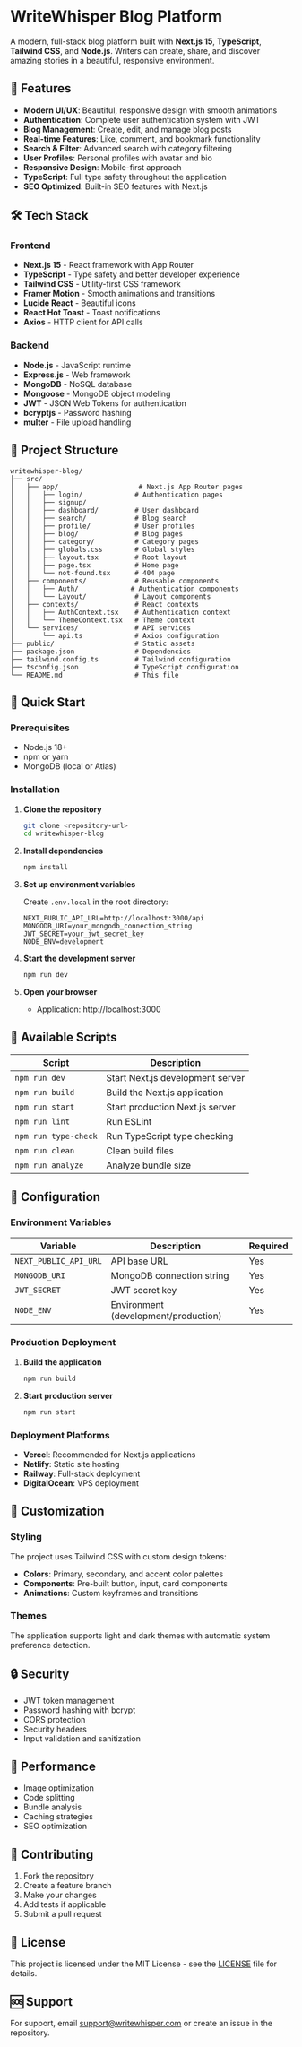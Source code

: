 # WriteWhisper Blog Platform

A modern, full-stack blog platform built with **Next.js 15**, **TypeScript**, **Tailwind CSS**, and **Node.js**. Writers can create, share, and discover amazing stories in a beautiful, responsive environment.

## 🚀 Features

- **Modern UI/UX**: Beautiful, responsive design with smooth animations
- **Authentication**: Complete user authentication system with JWT
- **Blog Management**: Create, edit, and manage blog posts
- **Real-time Features**: Like, comment, and bookmark functionality
- **Search & Filter**: Advanced search with category filtering
- **User Profiles**: Personal profiles with avatar and bio
- **Responsive Design**: Mobile-first approach
- **TypeScript**: Full type safety throughout the application
- **SEO Optimized**: Built-in SEO features with Next.js

## 🛠️ Tech Stack

### Frontend
- **Next.js 15** - React framework with App Router
- **TypeScript** - Type safety and better developer experience
- **Tailwind CSS** - Utility-first CSS framework
- **Framer Motion** - Smooth animations and transitions
- **Lucide React** - Beautiful icons
- **React Hot Toast** - Toast notifications
- **Axios** - HTTP client for API calls

### Backend
- **Node.js** - JavaScript runtime
- **Express.js** - Web framework
- **MongoDB** - NoSQL database
- **Mongoose** - MongoDB object modeling
- **JWT** - JSON Web Tokens for authentication
- **bcryptjs** - Password hashing
- **multer** - File upload handling

## 📁 Project Structure

```
writewhisper-blog/
├── src/
│   ├── app/                    # Next.js App Router pages
│   │   ├── login/             # Authentication pages
│   │   ├── signup/
│   │   ├── dashboard/         # User dashboard
│   │   ├── search/            # Blog search
│   │   ├── profile/           # User profiles
│   │   ├── blog/              # Blog pages
│   │   ├── category/          # Category pages
│   │   ├── globals.css        # Global styles
│   │   ├── layout.tsx         # Root layout
│   │   ├── page.tsx           # Home page
│   │   └── not-found.tsx      # 404 page
│   ├── components/            # Reusable components
│   │   ├── Auth/             # Authentication components
│   │   └── Layout/            # Layout components
│   ├── contexts/              # React contexts
│   │   ├── AuthContext.tsx    # Authentication context
│   │   └── ThemeContext.tsx   # Theme context
│   └── services/              # API services
│       └── api.ts             # Axios configuration
├── public/                    # Static assets
├── package.json               # Dependencies
├── tailwind.config.ts         # Tailwind configuration
├── tsconfig.json              # TypeScript configuration
└── README.md                  # This file
```

## 🚀 Quick Start

### Prerequisites

- Node.js 18+ 
- npm or yarn
- MongoDB (local or Atlas)

### Installation

1. **Clone the repository**
   ```bash
   git clone <repository-url>
   cd writewhisper-blog
   ```

2. **Install dependencies**
   ```bash
   npm install
   ```

3. **Set up environment variables**
   
   Create `.env.local` in the root directory:
   ```env
   NEXT_PUBLIC_API_URL=http://localhost:3000/api
   MONGODB_URI=your_mongodb_connection_string
   JWT_SECRET=your_jwt_secret_key
   NODE_ENV=development
   ```

4. **Start the development server**
   ```bash
   npm run dev
   ```

5. **Open your browser**
   - Application: http://localhost:3000

## 📝 Available Scripts

| Script | Description |
|--------|-------------|
| `npm run dev` | Start Next.js development server |
| `npm run build` | Build the Next.js application |
| `npm run start` | Start production Next.js server |
| `npm run lint` | Run ESLint |
| `npm run type-check` | Run TypeScript type checking |
| `npm run clean` | Clean build files |
| `npm run analyze` | Analyze bundle size |

## 🔧 Configuration

### Environment Variables

| Variable | Description | Required |
|----------|-------------|----------|
| `NEXT_PUBLIC_API_URL` | API base URL | Yes |
| `MONGODB_URI` | MongoDB connection string | Yes |
| `JWT_SECRET` | JWT secret key | Yes |
| `NODE_ENV` | Environment (development/production) | Yes |

### Production Deployment

1. **Build the application**
   ```bash
   npm run build
   ```

2. **Start production server**
   ```bash
   npm run start
   ```

### Deployment Platforms

- **Vercel**: Recommended for Next.js applications
- **Netlify**: Static site hosting
- **Railway**: Full-stack deployment
- **DigitalOcean**: VPS deployment

## 🎨 Customization

### Styling

The project uses Tailwind CSS with custom design tokens:

- **Colors**: Primary, secondary, and accent color palettes
- **Components**: Pre-built button, input, card components
- **Animations**: Custom keyframes and transitions

### Themes

The application supports light and dark themes with automatic system preference detection.

## 🔒 Security

- JWT token management
- Password hashing with bcrypt
- CORS protection
- Security headers
- Input validation and sanitization

## 📱 Performance

- Image optimization
- Code splitting
- Bundle analysis
- Caching strategies
- SEO optimization

## 🤝 Contributing

1. Fork the repository
2. Create a feature branch
3. Make your changes
4. Add tests if applicable
5. Submit a pull request

## 📄 License

This project is licensed under the MIT License - see the [LICENSE](LICENSE) file for details.

## 🆘 Support

For support, email support@writewhisper.com or create an issue in the repository. 